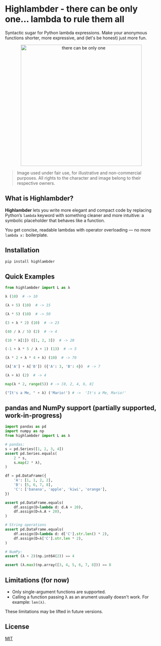 # Highlambder - there can be only one... lambda to rule them all

Syntactic sugar for Python lambda expressions.
Make your anonymous functions shorter, more expressive, and (let's be honest) just more fun.
<p align="center"><img src="media/highlambder.png" alt="there can be only one" width="400"/></p>

>Image used under fair use, for illustrative and non-commercial purposes. All rights to the character and image belong to their respective owners.

## What is Highlambder?

**Highlambder** lets you write more elegant and compact code by replacing Python’s `lambda` keyword with something cleaner and more intuitive: a symbolic placeholder that behaves like a function.

You get concise, readable lambdas with operator overloading — no more `lambda x:` boilerplate.

## Installation

```bash
pip install highlambder
```

## Quick Examples

```python
from highlambder import L as λ

λ (10)  # -> 10

(λ + 5) (10)  # -> 15

(λ * 5) (10)  # -> 50

(3 + λ * 2) (10)  # -> 23

(40 / λ / 5) (2)  # -> 4

(10 * λ[1]) ([1, 2, 3])  # -> 20

(-1 + λ * 5 / λ + 1) (13)  # -> 5

(λ * 2 + λ * 4 + λ) (10)  # -> 70

(λ['A'] + λ['B']) ({'A': 3, 'B': 4})  # -> 7

(λ + λ) (2)  # -> 4

map(λ * 2, range(5)) # -> [0, 2, 4, 6, 8]

("It's a Me, " + λ) ('Mario!') # ->  'It's a Me, Mario!'
```

## pandas and NumPy support (partially supported, work-in-progress)

```python
import pandas as pd
import numpy as np
from highlambder import L as λ

# pandas:
s = pd.Series([1, 2, 3, 4])
assert pd.Series.equals(
    2 * s,
    s.map(2 * λ),
)

df = pd.DataFrame({
    'A': [1, 1, 2, 2],
    'B': [5, 6, 7, 8],
    'C': ['banana', 'apple', 'kiwi', 'orange'],
})

assert pd.DataFrame.equals(
    df.assign(D=lambda d: d.A + 20),
    df.assign(D=λ.A + 20),
)

# String operations
assert pd.DataFrame.equals(
    df.assign(D=lambda d: d['C'].str.len() * 2),
    df.assign(D=λ['C'].str.len * 2),
)

# NumPy:
assert (λ + 2)(np.int64(2)) == 4

assert (λ.max)(np.array([3, 4, 5, 6, 7, 8])) == 8

```

## Limitations (for now)

- Only single-argument functions are supported.
- Calling a function passing λ as an arument usually doesn't work. For example: `len(λ)`.

These limitations may be lifted in future versions.

## License

[MIT](LICENSE)
